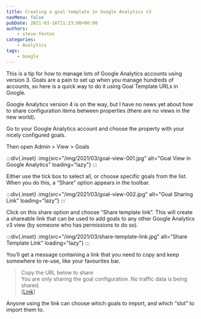 ```yaml
---
title: Creating a goal template in Google Analytics v3
navMenu: false
pubDate: 2021-03-16T11:23:08+00:00
authors:
    - steve-fenton
categories:
    - Analytics
tags:
    - Google
---
```


This is a tip for how to manage lots of Google Analytics accounts using version 3. Goals are a pain to set up when you manage hundreds of accounts, so here is a quick way to do it using Goal Template URLs in Google.

Google Analytics version 4 is on the way, but I have no news yet about how to share configuration items between properties (there are no views in the new world).

Go to your Google Analytics account and choose the property with your nicely configured goals.

Then open Admin > View > Goals

:::div{.inset}
:img{src="/img/2021/03/goal-view-001.jpg" alt="Goal View in Google Analytics" loading="lazy"}
:::

Either use the tick box to select all, or choose specific goals from the list. When you do this, a “Share” option appears in the toolbar.

:::div{.inset}
:img{src="/img/2021/03/goal-view-002.jpg" alt="Goal Sharing Link" loading="lazy"}
:::

Click on this share option and choose “Share template link”. This will create a shareable link that can be used to add goals to any other Google Analytics v3 view (by someone who has permissions to do so).

:::div{.inset}
:img{src="/img/2021/03/share-template-link.jpg" alt="Share Template Link" loading="lazy"}
:::

You’ll get a message containing a link that you need to copy and keep somewhere to re-use, like your favourites bar.

> Copy the URL below to share  
> You are only sharing the goal configuration. No traffic data is being shared.  
> \[[Link](https://analytics.google.com/analytics/web/template?uid=1rzch8lETnCeo7SQNairCQ)\]

Anyone using the link can choose which goals to import, and which “slot” to import them to.